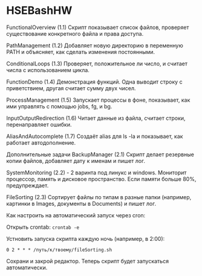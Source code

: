 # HSEBashHW

FunctionalOverview (1.1)
Скрипт показывает список файлов, проверяет существование конкретного файла и права доступа.

PathManagement (1.2)
Добавляет новую директорию в переменную PATH и объясняет, как сделать изменения постоянными.

ConditionalLoops (1.3)
Проверяет, положительное ли число, и считает числа с использованием цикла.

FunctionDemo (1.4)
Демонстрация функций. Одна выводит строку с приветствием, другая считает сумму двух чисел.

ProcessManagement (1.5)
Запускает процессы в фоне, показывает, как ими управлять с помощью jobs, fg, и bg.

InputOutputRedirection (1.6)
Читает данные из файла, считает строки, перенаправляет ошибки.

AliasAndAutocomplete (1.7)
Создаёт alias для ls -la и показывает, как работает автодополнение.

Дополнительные задачи
BackupManager (2.1)
Скрипт делает резервные копии файлов, добавляет дату к именам и пишет лог.

SystemMonitoring (2.2) - 2 варинта под линукс и windows.
Мониторит процессор, память и дисковое пространство. Если памяти больше 80%, предупреждает.

FileSorting (2.3)
Сортирует файлы по типам в разные папки (например, картинки в Images, документы в Documents) и пишет лог.

Как настроить на автоматический запуск через cron:

Открыть crontab:
```crontab -e```

Устновить запуска скрипта каждую ночь (например, в 2:00):

```0 2 * * * /путь/к/твоему/fileSorting.sh```

Сохрани и закрой редактор. Теперь скрипт будет запускаться автоматически.
